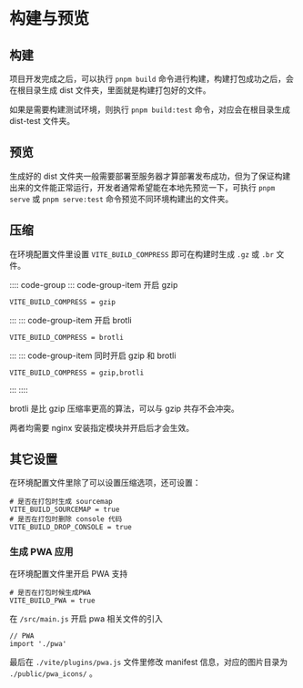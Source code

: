 # 构建与预览

## 构建

项目开发完成之后，可以执行 `pnpm build` 命令进行构建，构建打包成功之后，会在根目录生成 dist 文件夹，里面就是构建打包好的文件。

如果是需要构建测试环境，则执行 `pnpm build:test` 命令，对应会在根目录生成 dist-test 文件夹。

## 预览

生成好的 dist 文件夹一般需要部署至服务器才算部署发布成功，但为了保证构建出来的文件能正常运行，开发者通常希望能在本地先预览一下，可执行 `pnpm serve` 或 `pnpm serve:test` 命令预览不同环境构建出的文件夹。

## 压缩

在环境配置文件里设置 `VITE_BUILD_COMPRESS` 即可在构建时生成 `.gz` 或 `.br` 文件。

:::: code-group
::: code-group-item 开启 gzip
```dot:no-line-numbers
VITE_BUILD_COMPRESS = gzip
```
:::
::: code-group-item 开启 brotli
```dot:no-line-numbers
VITE_BUILD_COMPRESS = brotli
```
:::
::: code-group-item 同时开启 gzip 和 brotli
```dot:no-line-numbers
VITE_BUILD_COMPRESS = gzip,brotli
```
:::
::::

brotli 是比 gzip 压缩率更高的算法，可以与 gzip 共存不会冲突。

两者均需要 nginx 安装指定模块并开启后才会生效。

## 其它设置

在环境配置文件里除了可以设置压缩选项，还可设置：

```dot:no-line-numbers
# 是否在打包时生成 sourcemap
VITE_BUILD_SOURCEMAP = true
# 是否在打包时删除 console 代码
VITE_BUILD_DROP_CONSOLE = true
```

### 生成 PWA 应用 <Badge type="tip" text="专业版" vertical="top" />

在环境配置文件里开启 PWA 支持

```dot:no-line-numbers
# 是否在打包时候生成PWA
VITE_BUILD_PWA = true
```

在 `/src/main.js` 开启 pwa 相关文件的引入

```js:no-line-numbers
// PWA
import './pwa'
```

最后在 `./vite/plugins/pwa.js` 文件里修改 manifest 信息，对应的图片目录为 `./public/pwa_icons/` 。